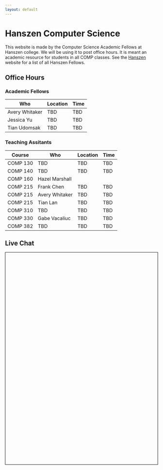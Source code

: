 ```yaml
---
layout: default
---
```


# Hanszen Computer Science

This website is made by the Computer Science Academic Fellows at Hanszen college. We will be using it to post office hours. It is meant an academic resource for students in all COMP classes. See the [Hanszen](http://hanszen.rice.edu/resources/academic-fellows.html) website for a list of all Hanszen Fellows.

## Office Hours

### Academic Fellows

 Who        |Location | Time
------------|---------|--------
Avery Whitaker    | TBD | TBD
Jessica Yu   | TBD | TBD
Tian Udomsak | TBD | TBD

### Teaching Assitants 

Course   | Who        |Location | Time
---------|------------|---------|--------
COMP 130 | TBD | TBD | TBD
COMP 140 | TBD    | TBD | TBD
COMP 160 | Hazel Marshall |  | 
COMP 215 | Frank Chen   | TBD | TBD
COMP 215 | Avery Whitaker | TBD | TBD
COMP 215 | Tian Lan | TBD | TBD
COMP 310 | TBD | TBD | TBD
COMP 330 | Gabe Vacaliuc | TBD | TBD
COMP 382 | TBD | TBD | TBD

## Live Chat

<div style="border: 1px solid black">
<div id="tlkio" data-channel="hanszentech" data-theme="theme--minimal" style="width:100%;height:700px;"></div><script async src="http://tlk.io/embed.js" type="text/javascript"></script>
</div>
